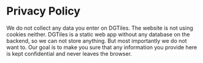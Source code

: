 # Privacy Policy

We do not collect any data you enter on DGTiles. The website is not using cookies neither. DGTiles is a static web app without any database on the backend, so we can not store anything. But most importantly we do not want to.
Our goal is to make you sure that any information you provide here is kept confidential and never leaves the browser.
